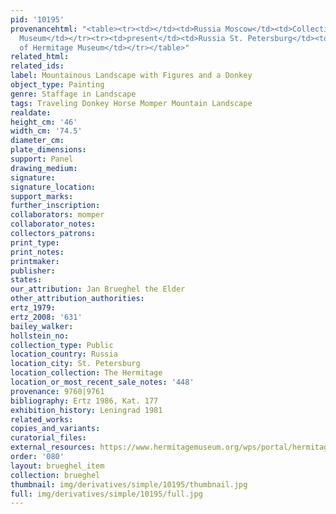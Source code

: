 ```yaml
---
pid: '10195'
provenancehtml: "<table><tr><td></td><td>Russia Moscow</td><td>Collection of the Golitsyn
  Museum</td></tr><tr><td>present</td><td>Russia St. Petersburg</td><td>Collection
  of Hermitage Museum</td></tr></table>"
related_html:
related_ids:
label: Mountainous Landscape with Figures and a Donkey
object_type: Painting
genre: Staffage in Landscape
tags: Traveling Donkey Horse Momper Mountain Landscape
realdate:
height_cm: '46'
width_cm: '74.5'
diameter_cm:
plate_dimensions:
support: Panel
drawing_medium:
signature:
signature_location:
support_marks:
further_inscription:
collaborators: momper
collaborator_notes:
collectors_patrons:
print_type:
print_notes:
printmaker:
publisher:
states:
our_attribution: Jan Brueghel the Elder
other_attribution_authorities:
ertz_1979:
ertz_2008: '631'
bailey_walker:
hollstein_no:
collection_type: Public
location_country: Russia
location_city: St. Petersburg
location_collection: The Hermitage
location_or_most_recent_sale_notes: '448'
provenance: 9760|9761
bibliography: Ertz 1986, Kat. 177
exhibition_history: Leningrad 1981
related_works:
copies_and_variants:
curatorial_files:
external_resources: https://www.hermitagemuseum.org/wps/portal/hermitage/digital-collection/01.+Paintings/48130/?lng=en
order: '080'
layout: brueghel_item
collection: brueghel
thumbnail: img/derivatives/simple/10195/thumbnail.jpg
full: img/derivatives/simple/10195/full.jpg
---
```

